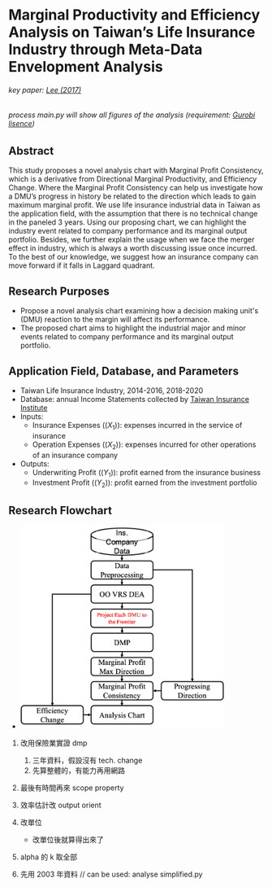 # Marginal Productivity and Efficiency Analysis on Taiwan’s Life Insurance Industry through Meta-Data Envelopment Analysis
###### key paper: [Lee (2017)](https://doi.org/10.1057/s41274-016-0129-8)
###### process main.py will show all figures of the analysis (requirement: [Gurobi lisence](https://www.gurobi.com/academia/academic-program-and-licenses/))
## Abstract
This study proposes a novel analysis chart with Marginal Profit Consistency, which is a derivative from Directional Marginal Productivity, and Efficiency Change. Where the Marginal Profit Consistency can help us investigate how a DMU’s progress in history be related to the direction which leads to gain maximum marginal profit. We use life insurance industrial data in Taiwan as the application field, with the assumption that there is no technical change in the paneled 3 years. Using our proposing chart, we can highlight the industry event related to company performance and its marginal output portfolio. Besides, we further explain the usage when we face the merger effect in industry, which is always a worth discussing issue once incurred. To the best of our knowledge, we suggest how an insurance company can move forward if it falls in Laggard quadrant. 
## Research Purposes
- Propose a novel analysis chart examining how a decision making unit's (DMU) reaction to the margin will affect its performance. 
- The proposed chart aims to highlight the industrial major and minor events related to company performance and its marginal output portfolio.
## Application Field, Database, and Parameters
- Taiwan Life Insurance Industry, 2014-2016, 2018-2020
- Database: annual Income Statements collected by [Taiwan Insurance Institute](https://www.tii.org.tw/tii/actuarial/actuarial3/)
- Inputs:
    - Insurance Expenses ($(X_1)$): expenses incurred in the service of insurance
    - Operation Expenses ($(X_2)$): expenses incurred for other operations of an insurance company
- Outputs: 
    - Underwriting Profit ($(Y_1)$): profit earned from the insurance business
    - Investment Profit ($(Y_2)$): profit earned from the investment portfolio  
## Research Flowchart
- <img src="https://github.com/wuyentung/Master-Thesis/blob/main/IMAGES/methodology%20flowchart.png" width="400" height="400" />

1. 改用保險業實證 dmp
    1. 三年資料，假設沒有 tech. change
    1. 先算整體的，有能力再用網路
1. 最後有時間再來 scope property

1. 效率估計改 output orient
1. 改單位
    - 改單位後就算得出來了
1. alpha 的 k 取全部
1. 先用 2003 年資料
// can be used: analyse simplified.py